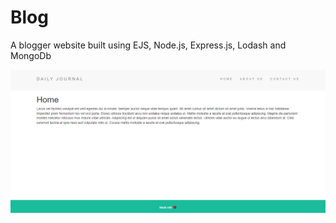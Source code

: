 # Blog

A blogger website built using EJS, Node.js, Express.js, Lodash and MongoDb

![Blog img](Blog-1.png)

